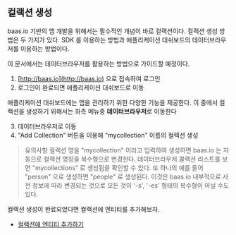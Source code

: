 ## 컬랙션 생성

baas.io 기반의 앱 개발을 위해서는 필수적인 개념이 바로 컬랙션이다. 컬랙션 생성 방법은 두 가지가 있다. SDK 를 이용하는 방법과 애플리케이션 대쉬보드의 데이터브라우저를 이용하는 방법이다.

이 문서에서는 데이터브라우저를 활용하는 방법으로 가이드할 예정이다.

1. [http://baas.io](http://baas.io) 으로 접속하여 로그인
2. 로그인이 완료되면 애플리케이션 대쉬보드로 이동

애플리케이션 대쉬보드에는 앱을 관리하기 위한 다양한 기능을 제공한다. 이 중에서 컬랙션을 생성하기 위해서는 좌측 메뉴중 **데이터브라우저**로 이동한다

3. 데이터브라우저로 이동
4. "Add Collection" 버튼을 이용해 "mycollection" 이름의 컬렉션 생성

> 유의사항
> 컬랙션 명을 "mycollection" 이라고 입력하여 생성하면 baas.io 는 자동으로 컬랙션 명칭을 복수형으로 변경한다. 
> 데이터브라우저 콜랙션 리스트를 보면 "mycollections" 로 생성됨을 확인할 수 있다.
> 또 하나의 예를 들어 "person" 으로 생성하면 "people" 로 생성된다.
> 이것은 baas.io 내부적으로 사전 정보에 따라 변경되는 것으로 모든 것이 '-s', '-es' 형태의 복수형이 아닐 수도 있다.

컬랙션 생성이 완료되었다면 컬랙션에 엔티티를 추가해보자.

* [컬랙션에 엔티티 추가하기](/_doc/collection/update)
